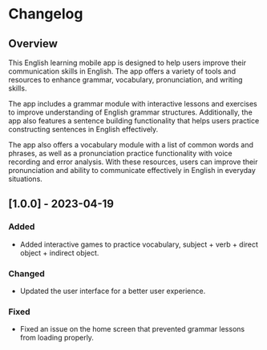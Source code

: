 # Changelog

## Overview
This English learning mobile app is designed to help users improve their communication skills in English. The app offers a variety of tools and resources to enhance grammar, vocabulary, pronunciation, and writing skills.

The app includes a grammar module with interactive lessons and exercises to improve understanding of English grammar structures. Additionally, the app also features a sentence building functionality that helps users practice constructing sentences in English effectively.

The app also offers a vocabulary module with a list of common words and phrases, as well as a pronunciation practice functionality with voice recording and error analysis. With these resources, users can improve their pronunciation and ability to communicate effectively in English in everyday situations.

## [1.0.0] - 2023-04-19
### Added
- Added interactive games to practice vocabulary, subject + verb + direct object + indirect object.

### Changed
- Updated the user interface for a better user experience.

### Fixed
- Fixed an issue on the home screen that prevented grammar lessons from loading properly.
